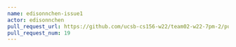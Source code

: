 ```yaml
---
name: edisonnchen-issue1
actor: edisonnchen
pull_request_url: https://github.com/ucsb-cs156-w22/team02-w22-7pm-2/pull/19
pull_request_num: 19
---
```

